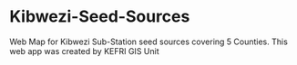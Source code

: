 # Kibwezi-Seed-Sources
Web Map for Kibwezi Sub-Station seed sources covering 5 Counties.
This web app was created by KEFRI GIS Unit
